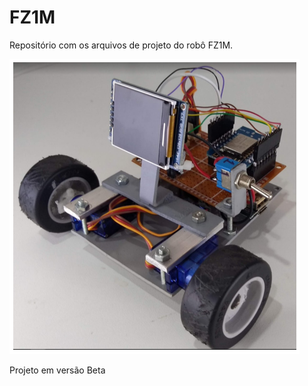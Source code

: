 # FZ1M
 Repositório com os arquivos de projeto do robô FZ1M.
 
![My Image](docs/capa_fz1m.png)

Projeto em versão Beta
